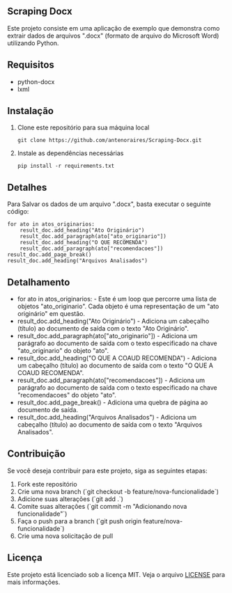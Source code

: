 <h2>Scraping Docx</h2>
<p>Este projeto consiste em uma aplicação de exemplo que demonstra como extrair dados de arquivos ".docx" (formato de arquivo do Microsoft Word) utilizando Python.</p>
<h2>Requisitos</h2>
<ul>
  <li>python-docx</li>
  <li>lxml</li>
</ul>
<h2>Instalação</h2>
<ol>
  <li>Clone este repositório para sua máquina local
  <pre><code>git clone https://github.com/antenoraires/Scraping-Docx.git</code></pre>
  </li>
  <li>Instale as dependências necessárias
  <pre><code>pip install -r requirements.txt</code></pre>
  </li>
</ol>
<h2>Detalhes</h2>
<p>Para Salvar os dados de um arquivo ".docx", basta executar o seguinte código:</p>
<pre><code>for ato in atos_originarios:
    result_doc.add_heading("Ato Originário")
    result_doc.add_paragraph(ato["ato_originario"])
    result_doc.add_heading("O QUE RECOMENDA")
    result_doc.add_paragraph(ato["recomendacoes"])
result_doc.add_page_break()
result_doc.add_heading("Arquivos Analisados")</code></pre>
<h2>Detalhamento</h2>
<ul>
  <li>for ato in atos_originarios: - Este é um loop que percorre uma lista de objetos "ato_originario". Cada objeto é uma representação de um "ato originário" em questão.</li>
  <li>result_doc.add_heading("Ato Originário") - Adiciona um cabeçalho (título) ao documento de saída com o texto "Ato Originário".</li>
  <li>result_doc.add_paragraph(ato["ato_originario"]) - Adiciona um parágrafo ao documento de saída com o texto especificado na chave "ato_originario" do objeto "ato".</li>
  <li>result_doc.add_heading("O QUE A COAUD RECOMENDA") - Adiciona um cabeçalho (título) ao documento de saída com o texto "O QUE A COAUD RECOMENDA".</li>
  <li>result_doc.add_paragraph(ato["recomendacoes"]) - Adiciona um parágrafo ao documento de saída com o texto especificado na chave "recomendacoes" do objeto "ato".</li>
  <li>result_doc.add_page_break() - Adiciona uma quebra de página ao documento de saída.</li>
  <li>result_doc.add_heading("Arquivos Analisados") - Adiciona um cabeçalho (título) ao documento de saída com o texto "Arquivos Analisados".</li>
</ul>

<h2>Contribuição</h2>
<p>Se você deseja contribuir para este projeto, siga as seguintes etapas:</p>
<ol>
  <li>Fork este repositório</li>
  <li>Crie uma nova branch (`git checkout -b feature/nova-funcionalidade`)</li>
  <li>Adicione suas alterações (`git add .`)</li>
  <li>Comite suas alterações (`git commit -m "Adicionando nova funcionalidade"`)</li>
  <li>Faça o push para a branch (`git push origin feature/nova-funcionalidade`)</li>
  <li>Crie uma nova solicitação de pull</li>
</ol>
<h2>Licença</h2>
<p>Este projeto está licenciado sob a licença MIT. Veja o arquivo <a href="LICENSE">LICENSE</a> para mais informações.</p>
